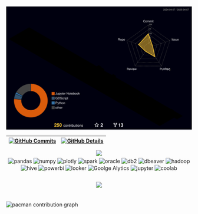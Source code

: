  ![Status](./profile-3d-contrib/profile-night-rainbow.svg)
  

  
 | [![GitHub Commits](http://github-profile-summary-cards.vercel.app/api/cards/productive-time?username=eldercamposds&theme=dracula&utcOffset=-3)](https://github.com/vn7n24fzkq/github-profile-summary-cards) | [![GitHub Details](http://github-profile-summary-cards.vercel.app/api/cards/profile-details?username=eldercamposds&theme=dracula)](https://github.com/vn7n24fzkq/github-profile-summary-cards) |  
 | ----------- | ----------- |


 
  <div align="center" >
<a href="https://skillicons.dev"   >
  <img src="https://skillicons.dev/icons?i=git,gitlab,pycharm,vscode,python,pytorch,tensorflow,r,powershell,mongodb,mysql,postgres" />
</a>
  <br />

  </div>
<div style= "display: inline_block" align="center" >
  <img align="center" alt="pandas" src="https://img.shields.io/badge/Pandas-brightgreen?style=flat&logo=pandas&labelColor=%23000&color=%23000"/>
  <img align="center" alt="numpy" src="https://img.shields.io/badge/NumPy-brightgreen?style=flat&logo=numpy&labelColor=%23537BD1&color=%23537BD1"/>
  <img align="center" alt="plotly" src="https://img.shields.io/badge/Plotly-brightgreen?style=flat&logo=plotly&labelColor=%23000&color=%23000"/> 
  <img align="center" alt="spark" src="https://img.shields.io/badge/PYSPARK-brightgreen?style=flat&logo=APACHE%20SPARK&labelColor=%233A383C&color=%233A383C">
  <img align="center" alt="oracle" src="https://img.shields.io/badge/Oracle-F80000?style=flat&logo=Oracle&logoColor=white"/>
  <img align="center" alt="db2" src="https://img.shields.io/badge/IBM%20DB2-brightgreen?style=flat&logo=imdb&labelColor=%235A5A5A&color=%235A5A5A"/>
  <img align="center" alt="dbeaver" src="https://img.shields.io/badge/DBEAVER-brightgreen?style=flat&logo=dbeaver&labelColor=%235A5A5A&color=%235A5A5A"/>
  <img align="center" alt="hadoop" src="https://img.shields.io/badge/Hadoop%20-brightgreen?style=flat&logo=Apache%20Hadoop&logoColor=%23fff&labelColor=%234254f5&color=%234254f5">
  <img align="center" alt="hive" src="https://img.shields.io/badge/Hive%20-brightgreen?style=flat&logo=Apache%20Hive&logoColor=%23fff&labelColor=%234254f5&color=%234254f5">
  <img align="center" alt="powerbi" src="https://img.shields.io/badge/Power%20Bi-DC9F0D?style=flat&logo=powerbi&logoColor=%23fff"/>
  <img align="center" alt="looker" src="https://img.shields.io/badge/Looker%20Studio-blue?style=flat&logo=looker&logoColor=%23fff"/>
  <img align="center" alt="Goolge Alytics" src="https://img.shields.io/badge/Google%20Analytics-E37400?style=flat&logo=google%20analytics&logoColor=white"/>
  <img align="center" alt="jupyter" src="https://img.shields.io/badge/Jupyter-brightgreen?style=flat&logo=jupyter&labelColor=%235A5A5A&color=%235A5A5A"/>
  <img align="center" alt="coolab" src="https://img.shields.io/badge/Coolab-brightgreen?style=flat&logo=googlecolab&labelColor=%235A5A5A&color=%235A5A5A"/>
</div>
 
##
   <div align="center" >
     <img src="https://github-profile-trophy.vercel.app/?username=eldercamposds&row=1&column=4&theme=dracula&margin-w=15&margin-h=15"/>
  </div>
<br>
<br>
<picture>
  <source media="(prefers-color-scheme: dark)" srcset="https://raw.githubusercontent.com/eldercamposds/eldercamposds/output/pacman-contribution-graph-dark.svg">
  <source media="(prefers-color-scheme: light)" srcset="https://raw.githubusercontent.com/eldercamposds/eldercamposds/output/pacman-contribution-graph.svg">
  <img alt="pacman contribution graph" src="https://raw.githubusercontent.com/eldercamposds/eldercamposds/output/pacman-contribution-graph.svg">
</picture>

###



